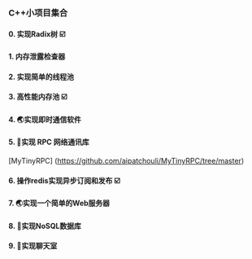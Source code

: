 ### C++小项目集合
#### 0. 实现Radix树 ☑️
#### 1. 内存泄露检查器
#### 2. 实现简单的线程池
#### 3. 高性能内存池 ☑️
#### 4. 🌏实现即时通信软件
#### 5. 🌟实现 RPC 网络通讯库
[MyTinyRPC] (https://github.com/aipatchouli/MyTinyRPC/tree/master)
#### 6. 操作redis实现异步订阅和发布 ☑️
#### 7. 🌏实现一个简单的Web服务器
#### 8. 🌟实现NoSQL数据库 
#### 9. 🌟实现聊天室
